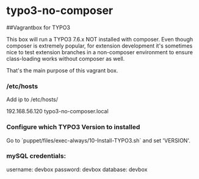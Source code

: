# typo3-no-composer

##Vagrantbox for TYPO3

This box will run a TYPO3 7.6.x NOT installed with composer. Even though composer is extremely popular, for extension development it's sometimes nice to test extension branches in a non-composer environment to ensure class-loading works without composer as well.

That's the main purpose of this vagrant box.

### /etc/hosts

Add ip to /etc/hosts/

192.168.56.120 typo3-no-composer.local

### Configure which TYPO3 Version to installed

Go to ´puppet/files/exec-always/10-Install-TYPO3.sh´ and set 'VERSION'.

### mySQL credentials:

username: devbox
password: devbox
database: devbox
